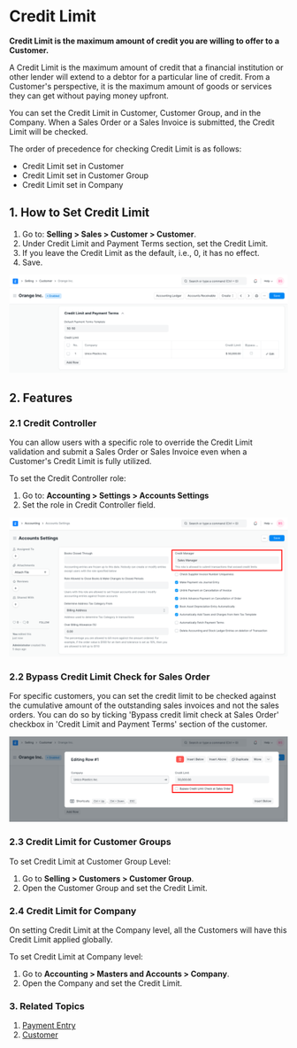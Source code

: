 
# Credit Limit


**Credit Limit is the maximum amount of credit you are willing to offer to a Customer.**


A Credit Limit is the maximum amount of credit that a financial institution or
other lender will extend to a debtor for a particular line of credit. From a
Customer's perspective, it is the maximum amount of goods or services they can get without paying money upfront.


You can set the Credit Limit in Customer, Customer Group, and in the Company.
When a Sales Order or a Sales Invoice is submitted, the Credit Limit will be checked.


The order of precedence for checking Credit Limit is as follows:


* Credit Limit set in Customer
* Credit Limit set in Customer Group
* Credit Limit set in Company


## 1. How to Set Credit Limit


1. Go to: **Selling > Sales > Customer > Customer**.
2. Under Credit Limit and Payment Terms section, set the Credit Limit.
3. If you leave the Credit Limit as the default, i.e., 0, it has no effect.
4. Save.


![Customer Credit Limit](/files/customer-credit-limit.png)


## 2. Features


### 2.1 Credit Controller


You can allow users with a specific role to override the Credit Limit validation and submit a Sales Order or Sales Invoice even when a Customer's Credit Limit is fully utilized.


To set the Credit Controller role:


1. Go to: **Accounting > Settings > Accounts Settings**
2. Set the role in Credit Controller field.


![Credit Manager](/files/credit-manager-role.png)


### 2.2 Bypass Credit Limit Check for Sales Order


For specific customers, you can set the credit limit to be checked against the cumulative amount of the outstanding sales invoices and not the sales orders. You can do so by ticking 'Bypass credit limit check at Sales Order' checkbox in 'Credit Limit and Payment Terms' section of the customer.


![Credit Limit Bypass in Sales Order](/files/customer-credit-limit-bypass.png)


### 2.3 Credit Limit for Customer Groups


To set Credit Limit at Customer Group Level:


1. Go to **Selling > Customers > Customer Group**.
2. Open the Customer Group and set the Credit Limit.


### 2.4 Credit Limit for Company


On setting Credit Limit at the Company level, all the Customers will have this Credit Limit applied globally.


To set Credit Limit at Company level:


1. Go to **Accounting > Masters and Accounts > Company**.
2. Open the Company and set the Credit Limit.


### 3. Related Topics


1. [Payment Entry](/docs/v13/user/manual/en/accounts/payment-entry)
2. [Customer](/docs/v13/user/manual/en/CRM/customer)


